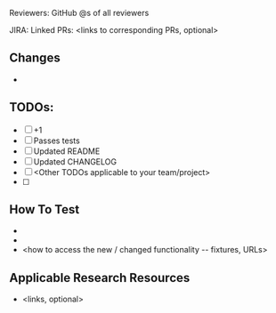 Reviewers: GitHub @<name>s of all reviewers

JIRA: <link to applicable JIRA ticket>
Linked PRs: <links to corresponding PRs, optional>

## Changes
- <changes here>

## TODOs:
- [ ] +1
- [ ] Passes tests
- [ ] Updated README
- [ ] Updated CHANGELOG
- [ ] <Other TODOs applicable to your team/project>
- [ ] <Feedback from reviewers>

## How To Test
- <necessary config changes>
- <necessary corresponding PRs>
- <how to access the new / changed functionality -- fixtures, URLs>

## Applicable Research Resources
- <links, optional>
